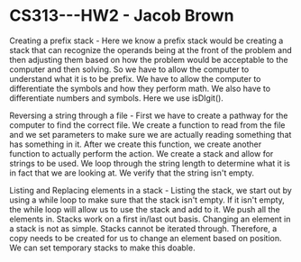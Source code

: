 # CS313---HW2 - Jacob Brown

Creating a prefix stack -  Here we know a prefix stack would be creating a stack that can recognize the operands being at the front of the problem and then adjusting them based on how the problem would be acceptable to the computer and then solving. So we have to allow the computer to understand what it is to be prefix. We have to allow the computer to differentiate the symbols and how they perform math. We also have to differentiate numbers and symbols. Here we use isDIgit().

Reversing a string through a file - First we have to create a pathway for the computer to find the correct file. We create a function to read from the file and we set parameters to make sure we are actually reading something that has something in it. After we create this function, we create another function to actually perform the action. We create a stack and allow for strings to be used. We loop through the string length to determine what it is in fact that we are looking at. We verify that the string isn't empty.


Listing and Replacing elements in a stack - Listing the stack, we start out by using a while loop to make sure that the stack isn't empty. If it isn't empty, the while loop will allow us to use the stack and add to it. We push all the elements in. Stacks work on a first in/last out basis. Changing an element in a stack is not as simple. Stacks cannot be iterated through. Therefore, a copy needs to be created for us to change an element based on position. We can set temporary stacks to make this doable.
